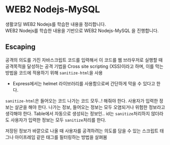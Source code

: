 # WEB2 Nodejs-MySQL

생활코딩 WEB2 Nodejs를 학습한 내용을 정리합니다.  
WEB2 Nodejs를 학습한 내용을 기반으로 WEB2 Nodejs-MySQL 을 진행합니다.

## Escaping
공격의 의도를 가진 자바스크립트 코드를 입력해서 이 코드를 웹 브라우저로 실행할 때 공격목적을 달성하는 공격 기법을 Cross site scripting (XSS)이라고 하며, 이를 막는 방법을 코드에 적용하기 위해 `sanitize-html`을 사용
- Express에서는 helmet 라이브러리를 사용함으로써 간단하게 막을 수 있다고 한다. 

`sanitize-html`은 들어오는 코드 나가는 코드 모두..! 해줘야 한다.
사용자가 입력한 정보는 살균을 해야 한다. 
나가는 정보, 들어오는 정보는 모두 오염되거나 위험한 정보라고 생각해야 한다. 
Table에서 자동으로 생성되는 정보인.. id는 `sanitize`처리하지 않더라도
사용자가 입력한 정보는 모두 `sanitize`처리를 한다.

저장된 정보가 바깥으로 나올 때 사용자를 공격하려는 의도를 담을 수 있는 스크립트 태그나 아이프레임 같은 태그를 필터링하는 방법을 살펴봄 